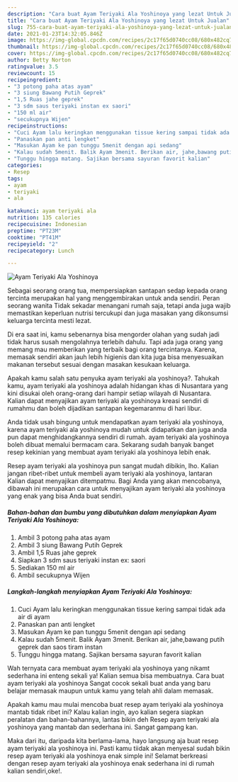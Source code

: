 ```yaml
---
description: "Cara buat Ayam Teriyaki Ala Yoshinoya yang lezat Untuk Jualan"
title: "Cara buat Ayam Teriyaki Ala Yoshinoya yang lezat Untuk Jualan"
slug: 755-cara-buat-ayam-teriyaki-ala-yoshinoya-yang-lezat-untuk-jualan
date: 2021-01-23T14:32:05.846Z
image: https://img-global.cpcdn.com/recipes/2c17f65d0740cc08/680x482cq70/ayam-teriyaki-ala-yoshinoya-foto-resep-utama.jpg
thumbnail: https://img-global.cpcdn.com/recipes/2c17f65d0740cc08/680x482cq70/ayam-teriyaki-ala-yoshinoya-foto-resep-utama.jpg
cover: https://img-global.cpcdn.com/recipes/2c17f65d0740cc08/680x482cq70/ayam-teriyaki-ala-yoshinoya-foto-resep-utama.jpg
author: Betty Norton
ratingvalue: 3.5
reviewcount: 15
recipeingredient:
- "3 potong paha atas ayam"
- "3 siung Bawang Putih Geprek"
- "1,5 Ruas jahe geprek"
- "3 sdm saus teriyaki instan ex saori"
- "150 ml air"
- "secukupnya Wijen"
recipeinstructions:
- "Cuci Ayam lalu keringkan menggunakan tissue kering sampai tidak ada air di ayam"
- "Panaskan pan anti lengket"
- "Masukan Ayam ke pan tunggu 5menit dengan api sedang"
- "Kalau sudah 5menit. Balik Ayam 3menit. Berikan air, jahe,bawang putih geprek dan saos tiram instan"
- "Tunggu hingga matang. Sajikan bersama sayuran favorit kalian"
categories:
- Resep
tags:
- ayam
- teriyaki
- ala

katakunci: ayam teriyaki ala 
nutrition: 135 calories
recipecuisine: Indonesian
preptime: "PT23M"
cooktime: "PT41M"
recipeyield: "2"
recipecategory: Lunch

---
```



![Ayam Teriyaki Ala Yoshinoya](https://img-global.cpcdn.com/recipes/2c17f65d0740cc08/680x482cq70/ayam-teriyaki-ala-yoshinoya-foto-resep-utama.jpg)

Sebagai seorang orang tua, mempersiapkan santapan sedap kepada orang tercinta merupakan hal yang menggembirakan untuk anda sendiri. Peran seorang  wanita Tidak sekadar menangani rumah saja, tetapi anda juga wajib memastikan keperluan nutrisi tercukupi dan juga masakan yang dikonsumsi keluarga tercinta mesti lezat.

Di era  saat ini, kamu sebenarnya bisa mengorder olahan yang sudah jadi tidak harus susah mengolahnya terlebih dahulu. Tapi ada juga orang yang memang mau memberikan yang terbaik bagi orang tercintanya. Karena, memasak sendiri akan jauh lebih higienis dan kita juga bisa menyesuaikan makanan tersebut sesuai dengan masakan kesukaan keluarga. 



Apakah kamu salah satu penyuka ayam teriyaki ala yoshinoya?. Tahukah kamu, ayam teriyaki ala yoshinoya adalah hidangan khas di Nusantara yang kini disukai oleh orang-orang dari hampir setiap wilayah di Nusantara. Kalian dapat menyajikan ayam teriyaki ala yoshinoya kreasi sendiri di rumahmu dan boleh dijadikan santapan kegemaranmu di hari libur.

Anda tidak usah bingung untuk mendapatkan ayam teriyaki ala yoshinoya, karena ayam teriyaki ala yoshinoya mudah untuk didapatkan dan juga anda pun dapat menghidangkannya sendiri di rumah. ayam teriyaki ala yoshinoya boleh dibuat memalui bermacam cara. Sekarang sudah banyak banget resep kekinian yang membuat ayam teriyaki ala yoshinoya lebih enak.

Resep ayam teriyaki ala yoshinoya pun sangat mudah dibikin, lho. Kalian jangan ribet-ribet untuk membeli ayam teriyaki ala yoshinoya, lantaran Kalian dapat menyajikan ditempatmu. Bagi Anda yang akan mencobanya, dibawah ini merupakan cara untuk menyajikan ayam teriyaki ala yoshinoya yang enak yang bisa Anda buat sendiri.

<!--inarticleads1-->

##### Bahan-bahan dan bumbu yang dibutuhkan dalam menyiapkan Ayam Teriyaki Ala Yoshinoya:

1. Ambil 3 potong paha atas ayam
1. Ambil 3 siung Bawang Putih Geprek
1. Ambil 1,5 Ruas jahe geprek
1. Siapkan 3 sdm saus teriyaki instan ex: saori
1. Sediakan 150 ml air
1. Ambil secukupnya Wijen




<!--inarticleads2-->

##### Langkah-langkah menyiapkan Ayam Teriyaki Ala Yoshinoya:

1. Cuci Ayam lalu keringkan menggunakan tissue kering sampai tidak ada air di ayam
1. Panaskan pan anti lengket
1. Masukan Ayam ke pan tunggu 5menit dengan api sedang
1. Kalau sudah 5menit. Balik Ayam 3menit. Berikan air, jahe,bawang putih geprek dan saos tiram instan
1. Tunggu hingga matang. Sajikan bersama sayuran favorit kalian




Wah ternyata cara membuat ayam teriyaki ala yoshinoya yang nikamt sederhana ini enteng sekali ya! Kalian semua bisa membuatnya. Cara buat ayam teriyaki ala yoshinoya Sangat cocok sekali buat anda yang baru belajar memasak maupun untuk kamu yang telah ahli dalam memasak.

Apakah kamu mau mulai mencoba buat resep ayam teriyaki ala yoshinoya mantab tidak ribet ini? Kalau kalian ingin, ayo kalian segera siapkan peralatan dan bahan-bahannya, lantas bikin deh Resep ayam teriyaki ala yoshinoya yang mantab dan sederhana ini. Sangat gampang kan. 

Maka dari itu, daripada kita berlama-lama, hayo langsung aja buat resep ayam teriyaki ala yoshinoya ini. Pasti kamu tiidak akan menyesal sudah bikin resep ayam teriyaki ala yoshinoya enak simple ini! Selamat berkreasi dengan resep ayam teriyaki ala yoshinoya enak sederhana ini di rumah kalian sendiri,oke!.

